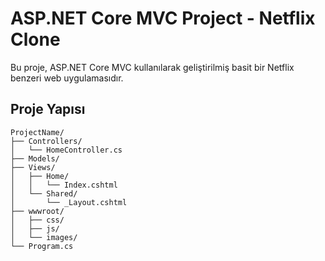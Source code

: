 # ASP.NET Core MVC Project - Netflix Clone

Bu proje, ASP.NET Core MVC kullanılarak geliştirilmiş basit bir Netflix benzeri web uygulamasıdır.

## Proje Yapısı
```
ProjectName/
├── Controllers/
│   └── HomeController.cs
├── Models/
├── Views/
│   ├── Home/
│   │   └── Index.cshtml
│   └── Shared/
│       └── _Layout.cshtml
├── wwwroot/
│   ├── css/
│   ├── js/
│   └── images/
└── Program.cs
```
